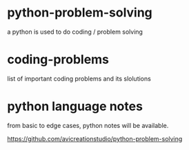 
# python-problem-solving

a python is used to do coding / problem solving

# coding-problems

list of important coding problems and its slolutions

# python language notes

from basic to edge cases, python notes will be available.

<https://github.com/avicreationstudio/python-problem-solving>

